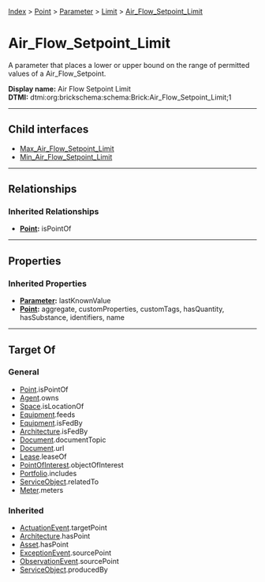 [Index](../../../../index.md) > [Point](../../../Point.md) > [Parameter](../../Parameter.md) > [Limit](../Limit.md) > [Air_Flow_Setpoint_Limit](#)
# Air_Flow_Setpoint_Limit

A parameter that places a lower or upper bound on the range of permitted values of a Air_Flow_Setpoint.


**Display name:** Air Flow Setpoint Limit<br />
**DTMI:** dtmi:org:brickschema:schema:Brick:Air_Flow_Setpoint_Limit;1

---

## Child interfaces
* [Max_Air_Flow_Setpoint_Limit](../Max-/Max_Air_Flow_Setpoint_Limit/Max_Air_Flow_Setpoint_Limit.md)
* [Min_Air_Flow_Setpoint_Limit](../Min-/Min_Air_Flow_Setpoint_Limit/Min_Air_Flow_Setpoint_Limit.md)

---

## Relationships

### Inherited Relationships
* **[Point](../../../Point.md):** isPointOf

---

## Properties

### Inherited Properties
* **[Parameter](../../Parameter.md):** lastKnownValue
* **[Point](../../../Point.md):** aggregate, customProperties, customTags, hasQuantity, hasSubstance, identifiers, name

---

## Target Of
### General
* [Point](../../../Point.md).isPointOf
* [Agent](../../../../Agent/Agent.md).owns
* [Space](../../../../Space/Space.md).isLocationOf
* [Equipment](../../../../Asset/Equipment/Equipment.md).feeds
* [Equipment](../../../../Asset/Equipment/Equipment.md).isFedBy
* [Architecture](../../../../Space/Architecture/Architecture.md).isFedBy
* [Document](../../../../Information/Document/Document.md).documentTopic
* [Document](../../../../Information/Document/Document.md).url
* [Lease](../../../../Event/Lease.md).leaseOf
* [PointOfInterest](../../../../Information/PointOfInterest.md).objectOfInterest
* [Portfolio](../../../../Collection/Portfolio.md).includes
* [ServiceObject](../../../../Information/ServiceObject/ServiceObject.md).relatedTo
* [Meter](../../../../Asset/Equipment/Meter/Meter.md).meters
### Inherited
* [ActuationEvent](../../../../Event/Point-/ActuationEvent.md).targetPoint
* [Architecture](../../../../Space/Architecture/Architecture.md).hasPoint
* [Asset](../../../../Asset/Asset.md).hasPoint
* [ExceptionEvent](../../../../Event/Point-/ExceptionEvent.md).sourcePoint
* [ObservationEvent](../../../../Event/Point-/ObservationEvent/ObservationEvent.md).sourcePoint
* [ServiceObject](../../../../Information/ServiceObject/ServiceObject.md).producedBy
